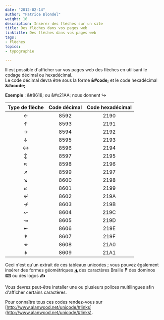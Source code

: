 ```yaml
---
date: "2012-02-14"
author: "Patrice Blondel"
weight: 10
description: Insérer des flèches sur un site
title: Des flèches dans vos pages web
linktitle: Des flèches dans vos pages web
tags:
- flèches
topics:
- typographie

---
```


Il est possible d'afficher sur vos pages web des flèches en utilisant le codage décimal ou hexadécimal.      
Le code décimal devra être sous la forme **&amp;#code;** et le code hexadécimal **&amp;#xcode;**.   

<!--more-->  
 
**Exemple** : &amp;#8618; ou &amp;#x21AA; nous donnent &#8618;

Type de flèche | Code décimal | Code hexadécimal
:---: | :---: | :---:
&#8592; | 8592 | 2190
&#8593; | 8593 | 2191
&#8594; | 8594 | 2192
&#8595; | 8595 | 2193
&#8596; | 8596 | 2194
&#8597; | 8597 | 2195
&#8598; | 8598 | 2196
&#8599; | 8599 | 2197
&#8600; | 8600 | 2198
&#8601; | 8601 | 2199
&#8602; | 8602 | 219A
&#8603; | 8603 | 219B
&#8604; | 8604 | 219C
&#8605; | 8605 | 219D
&#8606; | 8606 | 219E
&#8607; | 8607 | 219F
&#8608; | 8608 | 21A0
&#8609; | 8609 | 21A1




Ceci n'est qu'un extrait de ces tableaux unicodes ; 
vous pouvez également insérer des formes géométriques **&#9710;** des caractères Braille **&#10271;** 
des dominos **&#127061;** ou des logos **&#9997;**     

Vous devrez peut-être installer une ou plusieurs polices multilingues afin d'afficher certains caractères.    

Pour connaître tous ces codes rendez-vous sur [http://www.alanwood.net/unicode/#links](http://www.alanwood.net/unicode/#links).


